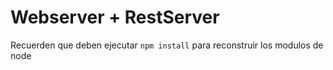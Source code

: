 # Webserver + RestServer

Recuerden que deben ejecutar ``` npm install ``` para reconstruir los modulos de node